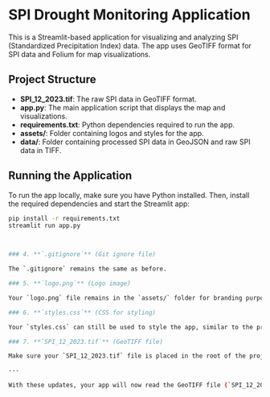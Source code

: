 # SPI Drought Monitoring Application

This is a Streamlit-based application for visualizing and analyzing SPI (Standardized Precipitation Index) data. The app uses GeoTIFF format for SPI data and Folium for map visualizations.

## Project Structure

- **SPI_12_2023.tif**: The raw SPI data in GeoTIFF format.
- **app.py**: The main application script that displays the map and visualizations.
- **requirements.txt**: Python dependencies required to run the app.
- **assets/**: Folder containing logos and styles for the app.
- **data/**: Folder containing processed SPI data in GeoJSON and raw SPI data in TIFF.

## Running the Application

To run the app locally, make sure you have Python installed. Then, install the required dependencies and start the Streamlit app:

```bash
pip install -r requirements.txt
streamlit run app.py



### 4. **`.gitignore`** (Git ignore file)

The `.gitignore` remains the same as before.

### 5. **`logo.png`** (Logo image)

Your `logo.png` file remains in the `assets/` folder for branding purposes.

### 6. **`styles.css`** (CSS for styling)

Your `styles.css` can still be used to style the app, similar to the previous example.

### 7. **`SPI_12_2023.tif`** (GeoTIFF file)

Make sure your `SPI_12_2023.tif` file is placed in the root of the project. This file will be read and processed in the `app.py` script.

---

With these updates, your app will now read the GeoTIFF file (`SPI_12_2023.tif`), convert it to GeoJSON, and display the data on a map using Folium. Let me know if you need further assistance or adjustments!


